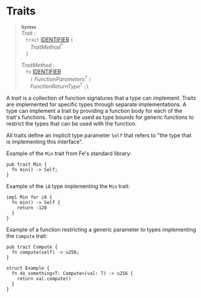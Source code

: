 # Traits

> **<sup>Syntax</sup>**\
> _Trait_ :\
> &nbsp;&nbsp; `trait` [IDENTIFIER] `{`\
> &nbsp;&nbsp; &nbsp;&nbsp; _TraitMethod_<sup>\*</sup>\
> &nbsp;&nbsp; `}`
>
>
> _TraitMethod_ :\
> &nbsp;&nbsp; `fn` [IDENTIFIER]\
> &nbsp;&nbsp; &nbsp;&nbsp; `(` _FunctionParameters_<sup>?</sup> `)`\
> &nbsp;&nbsp; &nbsp;&nbsp; _FunctionReturnType_<sup>?</sup> `;`\

A _trait_ is a collection of function signatures that a type can implement. Traits are implemented for specific types through separate implementations. A type can implement a trait by providing a function body for each of the trait's functions. Traits can be used as type bounds for generic functions to restrict the types that can be used with the function.


All traits define an implicit type parameter `Self` that refers to "the type that is implementing this interface". 


Example of the `Min` trait from Fe's standard library:
```fe
pub trait Min {
  fn min() -> Self;
}
```

Example of the `i8` type implementing the `Min` trait:
```fe
impl Min for i8 {
  fn min() -> Self {
    return -128
  }
}
```

Example of a function restricting a generic parameter to types implementing the `Compute` trait:
```fe
pub trait Compute {
  fn compute(self) -> u256;
}

struct Example {
  fn do_something<T: Compute>(val: T) -> u256 {
    return val.compute()
  }
}
```


[NEWLINE]: ../lexical_structure/tokens.md#newline
[IDENTIFIER]: ../lexical_structure/identifiers.md
[_FunctionParameters_]: ./functions.md#function_parameters
[_FunctionReturnType_]: ./functions.md#function_return_type
